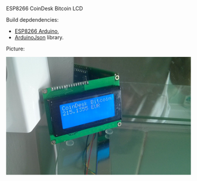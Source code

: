 ESP8266 CoinDesk Bitcoin LCD

Build depdendencies:

* [ESP8266 Arduino](https://github.com/esp8266/Arduino),
* [ArduinoJson](https://github.com/bblanchon/ArduinoJson) library.

Picture:

![pic.jpg](pic.jpg)
